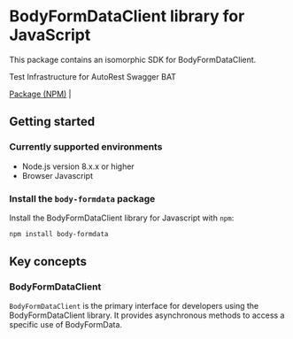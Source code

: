 # BodyFormDataClient library for JavaScript

This package contains an isomorphic SDK for BodyFormDataClient.

Test Infrastructure for AutoRest Swagger BAT

[Package (NPM)](https://www.npmjs.com/package/body-formdata) |

## Getting started

### Currently supported environments

- Node.js version 8.x.x or higher
- Browser Javascript


### Install the `body-formdata` package

Install the BodyFormDataClient library for Javascript with `npm`:

```bash
npm install body-formdata
```


## Key concepts

### BodyFormDataClient

`BodyFormDataClient` is the primary interface for developers using the BodyFormDataClient library. It provides asynchronous methods to access a specific use of BodyFormData.
